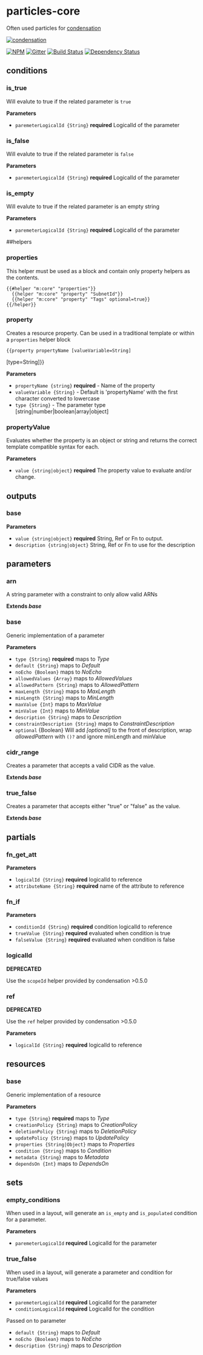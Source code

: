 # particles-core

Often used particles for [condensation][condensation-url]

[![condensation][condensation-image]][condensation-url]

[![NPM][npm-image]][npm-url]
[![Gitter][gitter-image]][gitter-url]
[![Build Status][travis-image]][travis-url]
[![Dependency Status][daviddm-image]][daviddm-url]


## conditions

### is\_true

Will evalute to true if the related parameter is `true`

**Parameters**

  * `paremeterLogicalId {String}` **required** LogicalId of the parameter

### is\_false

Will evalute to true if the related parameter is `false`

**Parameters**

  * `paremeterLogicalId {String}` **required** LogicalId of the parameter

### is\_empty

Will evalute to true if the related parameter is an empty string

**Parameters**

  * `paremeterLogicalId {String}` **required** LogicalId of the parameter


##helpers

### properties

This helper must be used as a block and contain only
property helpers as the contents.

    {{#helper "m:core" "properties"}}
      {{helper "m:core" "property" "SubnetId"}}
      {{helper "m:core" "property" "Tags" optional=true}}
    {{/helper}}


### property

Creates a resource property.  Can be used in a traditional
template or within a `properties` helper block

    {{property propertyName [valueVariable=String]
[type=String]}}

**Parameters**

* `propertyName {string}` **required** - Name of the property
* `valueVariable {String}` - Default is 'propertyName' with the first character converted to lowercase
* `type {String}` - The parameter type [string|number|boolean|array|object]

### propertyValue

Evaluates whether the property is an object or string and returns the
correct template compatible syntax for each.

**Parameters**

  * `value {string|object}` **required** The property value to evaluate
    and/or change.

## outputs

### base

**Parameters**

  * `value {string|object}` **required** String, Ref or Fn to output.
  * `description {string|object}` String, Ref or Fn to use for the
    description

## parameters

### arn

A string parameter with a constraint to only allow valid ARNs

**Extends _base_**

### base

Generic implementation of a parameter

**Parameters**

  * `type {String}` **required** maps to *Type*
  * `default {String}` maps to *Default*
  * `noEcho {Boolean}` maps to *NoEcho*
  * `allowedValues {Array}` maps to *AllowedValues*
  * `allowedPattern {String}` maps to *AllowedPattern*
  * `maxLength {String}` maps to *MaxLength*
  * `minLength {String}` maps to *MinLength*
  * `maxValue {Int}` maps to *MaxValue*
  * `minValue {Int}` maps to *MinValue*
  * `description {String}` maps to *Description*
  * `constraintDescription {String}` maps to *ConstraintDescription*
  * `optional` {Boolean} Will add *[optional]* to the front of
    description, wrap *allowedPattern* with `()?` and ignore minLength
    and minValue

### cidr\_range

Creates a parameter that accepts a valid CIDR as the value.

**Extends _base_**

### true\_false

Creates a parameter that accepts either "true" or "false" as the value.

**Extends _base_**

## partials

### fn\_get\_att

**Parameters**

  * `logicalId {String}` **required** logicalId to reference
  * `attributeName {String}` **required** name of the attribute to
    reference

### fn\_if

**Parameters**

  * `conditionId {String}` **required** condition logicalId to reference
  * `trueValue {String}` **required** evaluated when condition is true
  * `falseValue {String}` **required** evaluated when condition is false

### logicalId

**DEPRECATED**

Use the `scopeId` helper provided by condensation >0.5.0

### ref

**DEPRECATED**

Use the `ref` helper provided by condensation >0.5.0

**Parameters**

  * `logicalId {String}` **required** logicalId to reference

## resources

### base

Generic implementation of a resource

**Parameters**

  * `type {String}` **required** maps to *Type*
  * `creationPolicy {String}` maps to *CreationPolicy*
  * `deletionPolicy {String}` maps to *DeletionPolicy*
  * `updatePolicy {String}` maps to *UpdatePolicy*
  * `properties {String|Object}` maps to *Properties*
  * `condition {String}` maps to *Condition*
  * `metadata {String}` maps to *Metadata*
  * `dependsOn {Int}` maps to *DependsOn*

## sets

### empty\_conditions

When used in a layout, will generate an `is_empty` and `is_populated`
condition for a parameter.

**Parameters**

  * `paremeterLogicalId` **required** LogicalId for the parameter

### true\_false

When used in a layout, will generate a parameter and condition for true/false values

**Parameters**

  * `paremeterLogicalId` **required** LogicalId for the parameter
  * `conditionLogicalId` **required** LogicalId for the condition

Passed on to parameter

  * `default {String}` maps to *Default*
  * `noEcho {Boolean}` maps to *NoEcho*
  * `description {String}` maps to *Description*

[condensation-image]: https://raw.githubusercontent.com/SungardAS/condensation/master/docs/images/condensation_logo.png
[condensation-url]: https://github.com/SungardAS/condensation
[npm-image]: https://badge.fury.io/js/particles-core.svg
[npm-url]: https://nodei.co/npm/particles-core/
[gitter-image]: https://badges.gitter.im/Join%20Chat.svg
[gitter-url]: https://gitter.im/SungardAS/condensation?utm_source=badge&utm_medium=badge&utm_campaign=pr-badge
[travis-image]: https://travis-ci.org/SungardAS/particles-core.svg?branch=master
[travis-url]: https://travis-ci.org/SungardAS/particles-core
[daviddm-image]: https://david-dm.org/SungardAS/particles-core.svg?theme=shields.io
[daviddm-url]: https://david-dm.org/SungardAS/particles-core
